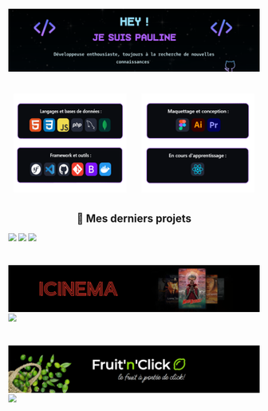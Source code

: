 
![Banner](new-banner-github.png)
<!--<div>
  <h1 align="center" >Hey!👋 <br/> je suis Pauline, </h1>
<h3 align="center">Développeuse enthousiaste, toujours à la recherche de nouvelles connaissances !💻📚</h3>
</div>
-->


<br/>
<!--<div style="display: flex;  justify-content: space-between; align-items: center; width:100%;"> -->
<div style="display: flex; flex-wrap: wrap; justify-content: space-between; width: 100%;">
    <img src="git-left.png" style="width: 45%; margin: 10px;" />
    <img src="git-right.png" style="width: 45%; margin: 10px;" />
</div>
<style>
    @media (max-width: 768px) {
        div {
            flex-direction: column;
            align-items: center;
        }
        img {
            width: 90%;
        }
    }
</style>
<!--<div>
  <h3 align="center">Langages de programmation et bases de données :</h3>
  <p align="center">
    <a href="https://skillicons.dev">
      <img src="https://skillicons.dev/icons?i=html,css,js,php,mysql,mongodb" />
    </a>
  </p>
  
  <h3 align="center">Framework et outils :</h3>
  <p align="center">
    <a href="https://skillicons.dev">
      <img src="https://skillicons.dev/icons?i=symfony,vscode,github,git,bootstrap,docker" />
    </a>
  </p>
  
  <h3 align="center">Maquettage et conception :</h3>
  <p align="center">
    <a href="https://skillicons.dev">
      <img src="https://skillicons.dev/icons?i=figma,ai,pr" />
    </a>
  </p>
  
  <h3 align="center">En cours d'apprentissage :</h3>
  <p align="center">
    <a href="https://skillicons.dev">
      <img src="https://skillicons.dev/icons?i=react" />
    </a>
  </p>
</div>
<br/>
-->
<!-- 
<h3>✍️💟 Entrons en contact :</h3>
<p align="left">

<a href="https://linkedin.com/in/pauline-franck-817248138" target="blank"><img align="center" src="https://raw.githubusercontent.com/rahuldkjain/github-profile-readme-generator/master/src/images/icons/Social/linked-in-alt.svg" alt="pauline-franck-817248138" height="30" width="40" /></a>
</p>
<br/>

<div align="left">
  <img src="https://github-readme-stats.vercel.app/api/top-langs?username=Paulinefranck98&locale=fr&hide_title=false&layout=compact&card_width=320&langs_count=5&theme=dark&hide_border=true&order=2" height="200" alt="languages graph"  />
</div> -->



<!--
**PaulineFranck98/PaulineFranck98** is a ✨ _special_ ✨ repository because its `README.md` (this file) appears on your GitHub profile.

Here are some ideas to get you started:

- 🔭 I’m currently working on ...
- 🌱 I’m currently learning ...
- 👯 I’m looking to collaborate on ...
- 🤔 I’m looking for help with ...
- 💬 Ask me about ...
- 📫 How to reach me: ...
- 😄 Pronouns: ...
- ⚡ Fun fact: ...
-->

<h2 align="center">🌿 Mes derniers projets</h2>

![](banner-alsacego.png)
![](homepage1.gif)
![](both-alsace.gif)

<br/>

![](banner-cinema.png)
![](mokup-cinema12.gif)

<br/>

![](banner-fruit-click.png)
![](fruit-n-click-ok.gif)

<br/>
<!--<p><img align="center" src="https://github-readme-stats.vercel.app/api/top-langs?username=paulinefranck98&show_icons=true&locale=en&layout=compact&theme=react&border_color=644188&bg_color=0D1117&title_color=FFFFFF&icon_color=A352FA" height="192px" width="49.5%" alt="paulinefranck98" /></p>-->




